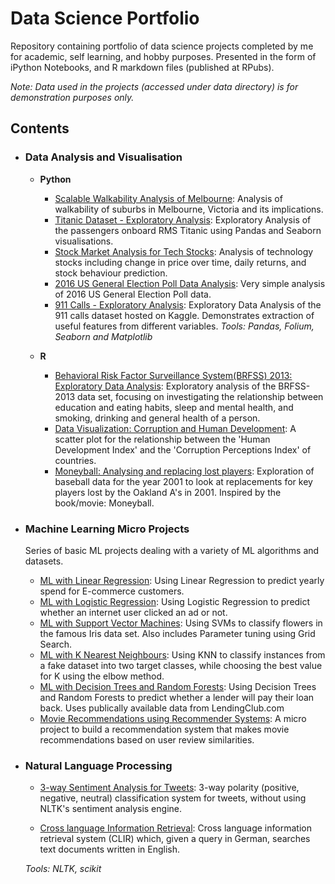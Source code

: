 # Data Science Portfolio
Repository containing portfolio of data science projects completed by me for academic, self learning, and hobby purposes. Presented in the form of iPython Notebooks, and R markdown files (published at RPubs).

_Note: Data used in the projects (accessed under data directory) is for demonstration purposes only._

## Contents
- ### Data Analysis and Visualisation
	- __Python__
		- [Scalable Walkability Analysis of Melbourne](https://github.com/sajal2692/Scalable-Walkability-Analysis-of-Melbourne): Analysis of walkability of suburbs in Melbourne, Victoria and its implications.
		- [Titanic Dataset - Exploratory Analysis](https://github.com/sajal2692/data-science-portfolio/blob/master/Titanic%20Dataset%20-%20Exploratory%20Analysis.ipynb): Exploratory Analysis of the passengers onboard RMS Titanic using Pandas and Seaborn visualisations.
		- [Stock Market Analysis for Tech Stocks](https://github.com/sajal2692/data-science-portfolio/blob/master/Stock%20Market%20Analysis%20for%20Tech%20Stocks.ipynb): Analysis of technology stocks including change in price over time, daily returns, and stock behaviour prediction.
		- [2016 US General Election Poll Data Analysis](https://github.com/sajal2692/data-science-portfolio/blob/master/2016%20General%20Election%20Poll%20Analysis.ipynb): Very simple analysis of 2016 US General Election Poll data.
		- [911 Calls - Exploratory Analysis](https://github.com/sajal2692/data-science-portfolio/blob/master/911%20Calls%20-%20Exploratory%20Analysis.ipynb): Exploratory Data Analysis of the 911 calls dataset hosted on Kaggle. Demonstrates extraction of useful features from different variables. 
	_Tools: Pandas, Folium, Seaborn and Matplotlib_

	- __R__ 
		- [Behavioral Risk Factor Surveillance System(BRFSS) 2013: Exploratory Data Analysis](http://rpubs.com/sajal_sharma/brfss2013): Exploratory analysis of the BRFSS-2013 data set, focusing on investigating the relationship between education and eating habits, sleep and mental health, and smoking, drinking and general health of a person.  
		- [Data Visualization: Corruption and Human Development](http://rpubs.com/sajal_sharma/corruption_viz): A scatter plot for the relationship between the 'Human Development Index' and the 'Corruption Perceptions Index' of countries.
		- [Moneyball: Analysing and replacing lost players](http://rpubs.com/sajal_sharma/moneyball_lost_players): Exploration of baseball data for the year 2001 to look at replacements for key players lost by the Oakland A's in 2001. Inspired by the book/movie: Moneyball.
	
- ### Machine Learning Micro Projects

	Series of basic ML projects dealing with a variety of ML algorithms and datasets.
	- [ML with Linear Regression](https://github.com/sajal2692/data-science-portfolio/blob/master/Machine%20Learning%20with%20Linear%20Regression.ipynb): Using Linear Regression to predict yearly spend for E-commerce customers.
	- [ML with Logistic Regression](https://github.com/sajal2692/data-science-portfolio/blob/master/Machine%20Learning%20with%20Logistic%20Regression.ipynb): Using Logistic Regression to predict whether an internet user clicked an ad or not.
	- [ML with Support Vector Machines](https://github.com/sajal2692/data-science-portfolio/blob/master/ML%20with%20Support%20Vector%20Machines.ipynb): Using SVMs to classify flowers in the famous Iris data set. Also includes Parameter tuning using Grid Search.
	- [ML with K Nearest Neighbours](https://github.com/sajal2692/data-science-portfolio/blob/master/ML%20with%20K%20Nearest%20Neighbors.ipynb): Using KNN to classify instances from a fake dataset into two target classes, while choosing the best value for K using the elbow method.
	- [ML with Decision Trees and Random Forests](https://github.com/sajal2692/data-science-portfolio/blob/master/Machine%20Learning%20with%20Decision%20Trees%20and%20Random%20Forests.ipynb): Using Decision Trees and Random Forests to predict whether a lender will pay their loan back. Uses publically available data from LendingClub.com
	- [Movie Recommendations using Recommender Systems](https://github.com/sajal2692/data-science-portfolio/blob/master/Recommender%20Systems%20with%20Python.ipynb): A micro project to build a recommendation system that makes movie recommendations based on user review similarities. 


- ### Natural Language Processing

	- [3-way Sentiment Analysis for Tweets](https://github.com/sajal2692/data-science-portfolio/blob/master/3-Way%20Sentiment%20Analysis%20for%20Tweets.ipynb): 3-way polarity (positive, negative, neutral) classification system for tweets, without using NLTK's sentiment analysis engine.

	- [Cross language Information Retrieval](https://github.com/sajal2692/data-science-portfolio/blob/master/Cross%20Language%20Information%20Retrieval.ipynb): Cross language information retrieval system (CLIR) which, given a query in German, searches text documents written in English.

	_Tools: NLTK, scikit_
